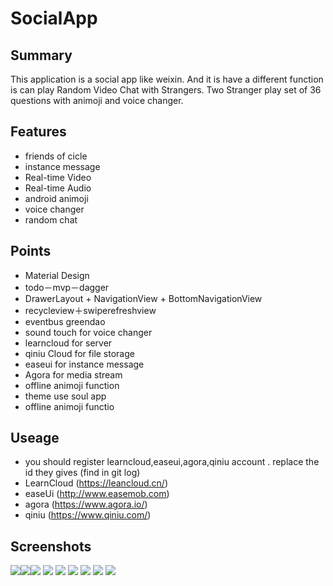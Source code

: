 SocialApp
=============

## Summary
This application is a social app like weixin. And it is have a different function is can play Random Video Chat with Strangers. Two Stranger play set of 36 questions  with animoji and voice changer.

## Features
- friends of cicle
- instance message
- Real-time Video
- Real-time Audio
- android animoji
- voice changer
- random chat

## Points
- Material Design
- todo－mvp－dagger
- DrawerLayout + NavigationView + BottomNavigationView
- recycleview＋swiperefreshview
- eventbus greendao
- sound touch for voice changer
- learncloud for server
- qiniu Cloud for file storage
- easeui for instance message
- Agora for media stream
- offline animoji function
- theme use soul app
- offline animoji functio

## Useage
- you should register learncloud,easeui,agora,qiniu account . replace the id they gives (find in git log) 
- LearnCloud (https://leancloud.cn/)
- easeUi (http://www.easemob.com)
- agora (https://www.agora.io/)
- qiniu (https://www.qiniu.com/)

## Screenshots
![](a.jpg)![](b.jpg)![](c.jpg)
![](d.jpg)
![](e.jpg)
![](f.jpg)
![](g.jpg)
![](h.jpg)
![](i.jpg)
